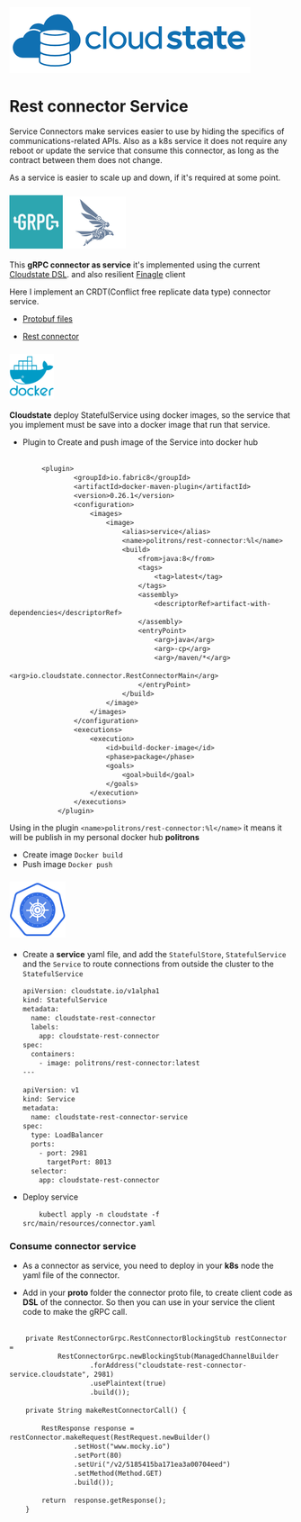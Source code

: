 ![My image](../src/main/resources/img/cloudstate.png)
 
# Rest connector Service

Service Connectors make services easier to use by hiding the specifics of communications-related APIs. Also as a k8s service it does not
require any reboot or update the service that consume this connector, as long as the contract between them does not change.

As a service is easier to scale up and down, if it's required at some point.

### ![My image](../src/main/resources/img/grpc.png) ![My image](../src/main/resources/img/finagle.png)

This **gRPC connector as service** it's implemented using the current [Cloudstate DSL](https://cloudstate.io/docs/user/features/index.html).
 and also resilient [Finagle](https://twitter.github.io/finagle/guide/index.html) client
 
Here I implement an CRDT(Conflict free replicate data type) connector service.

* [Protobuf files](src/main/proto)

* [Rest connector](src/main/scala/io.cloudstate.connector/RestConnector.scala)

### ![My image](../src/main/resources/img/docker.png)

**Cloudstate** deploy StatefulService using docker images, so the service that you implement must be save into a docker image
that run that service.

* Plugin to Create and push image of the Service into docker hub

```

        <plugin>
                <groupId>io.fabric8</groupId>
                <artifactId>docker-maven-plugin</artifactId>
                <version>0.26.1</version>
                <configuration>
                    <images>
                        <image>
                            <alias>service</alias>
                            <name>politrons/rest-connector:%l</name>
                            <build>
                                <from>java:8</from>
                                <tags>
                                    <tag>latest</tag>
                                </tags>
                                <assembly>
                                    <descriptorRef>artifact-with-dependencies</descriptorRef>
                                </assembly>
                                <entryPoint>
                                    <arg>java</arg>
                                    <arg>-cp</arg>
                                    <arg>/maven/*</arg>
                                    <arg>io.cloudstate.connector.RestConnectorMain</arg>
                                </entryPoint>
                            </build>
                        </image>
                    </images>
                </configuration>
                <executions>
                    <execution>
                        <id>build-docker-image</id>
                        <phase>package</phase>
                        <goals>
                            <goal>build</goal>
                        </goals>
                    </execution>
                </executions>
            </plugin>    
```

Using in the plugin ```<name>politrons/rest-connector:%l</name>``` it means it will be publish in my personal docker hub **politrons**

* Create image ``Docker build``
* Push image ``Docker push``


### ![My image](../src/main/resources/img/kubernete.png)

* Create a **service** yaml file, and add the ``StatefulStore``, ``StatefulService`` and the ``Service`` to route connections from outside the cluster to the ``StatefulService``

    ```
    apiVersion: cloudstate.io/v1alpha1
    kind: StatefulService
    metadata:
      name: cloudstate-rest-connector
      labels:
        app: cloudstate-rest-connector
    spec:
      containers:
        - image: politrons/rest-connector:latest
    ---
    
    apiVersion: v1
    kind: Service
    metadata:
      name: cloudstate-rest-connector-service
    spec:
      type: LoadBalancer
      ports:
        - port: 2981
          targetPort: 8013
      selector:
        app: cloudstate-rest-connector
    ```
* Deploy service

    ```
        kubectl apply -n cloudstate -f src/main/resources/connector.yaml
    
    ```

### Consume connector service

* As a connector as service, you need to deploy in your **k8s** node the yaml file of the connector.

* Add in your **proto** folder the connector proto file, to create client code as **DSL** of the connector.
So then you can use in your service the client code to make the gRPC call.

```

    private RestConnectorGrpc.RestConnectorBlockingStub restConnector =
            RestConnectorGrpc.newBlockingStub(ManagedChannelBuilder
                    .forAddress("cloudstate-rest-connector-service.cloudstate", 2981)
                    .usePlaintext(true)
                    .build());
                    
    private String makeRestConnectorCall() {

        RestResponse response = restConnector.makeRequest(RestRequest.newBuilder()
                .setHost("www.mocky.io")
                .setPort(80)
                .setUri("/v2/5185415ba171ea3a00704eed")
                .setMethod(Method.GET)
                .build());

        return  response.getResponse();
    }

```


